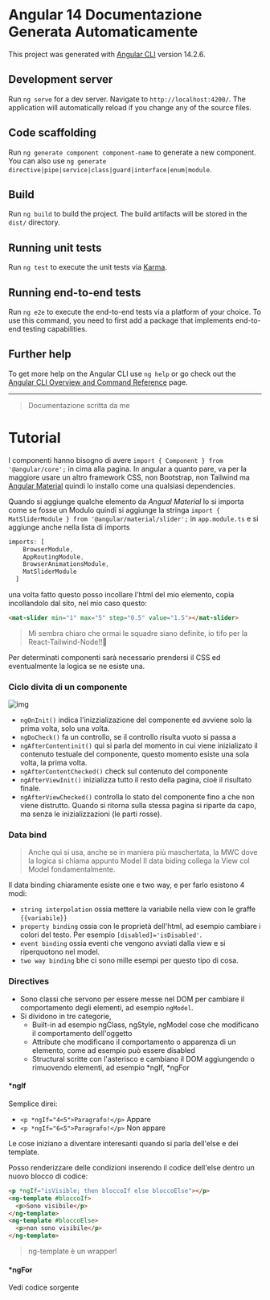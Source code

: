 # Angular 14 Documentazione Generata Automaticamente

This project was generated with [Angular CLI](https://github.com/angular/angular-cli) version 14.2.6.

## Development server

Run `ng serve` for a dev server. Navigate to `http://localhost:4200/`. The application will automatically reload if you change any of the source files.

## Code scaffolding

Run `ng generate component component-name` to generate a new component. You can also use `ng generate directive|pipe|service|class|guard|interface|enum|module`.

## Build

Run `ng build` to build the project. The build artifacts will be stored in the `dist/` directory.

## Running unit tests

Run `ng test` to execute the unit tests via [Karma](https://karma-runner.github.io).

## Running end-to-end tests

Run `ng e2e` to execute the end-to-end tests via a platform of your choice. To use this command, you need to first add a package that implements end-to-end testing capabilities.

## Further help

To get more help on the Angular CLI use `ng help` or go check out the [Angular CLI Overview and Command Reference](https://angular.io/cli) page.

<hr>

>Documentazione scritta da me

# Tutorial
I componenti hanno bisogno di avere `import { Component } from '@angular/core';` in cima alla pagina.
In angular a quanto pare, va per la maggiore usare un altro framework CSS, non Bootstrap, non Tailwind ma [Angular Material](https://material.angular.io/)
quindi lo installo come una qualsiasi dependencies.

Quando si aggiunge qualche elemento da _Angual Material_ lo si importa come se fosse un Modulo quindi si aggiunge la stringa `import { MatSliderModule } from '@angular/material/slider';` in `app.module.ts` e si aggiunge anche nella lista di imports
```ts
imports: [
    BrowserModule,
    AppRoutingModule,
    BrowserAnimationsModule,
    MatSliderModule
  ]
```
una volta fatto questo posso incollare l'html del mio elemento, copia incollandolo dal sito, nel mio caso questo:
```html
<mat-slider min="1" max="5" step="0.5" value="1.5"></mat-slider>
```
>Mi sembra chiaro che ormai le squadre siano definite, io tifo per la React-Tailwind-Node!!🍻

Per determinati componenti sarà necessario prendersi il CSS ed eventualmente la logica se ne esiste una.

### Ciclo divita di un componente
![img](https://i.ibb.co/9vvh4tL/Immagine-2022-10-13-154057.png)

- `ngOnInit()` indica l'inizzializazione del componente ed avviene solo la prima volta, solo una volta.
- `ngDoCheck()` fa un controllo, se il controllo risulta vuoto si passa a
- `ngAfterContentinit()` qui si parla del momento in cui viene inizializato il contenuto testuale del componente, questo momento esiste una sola volta, la prima volta.
- `ngAfterContentChecked()` check sul contenuto del componente
- `ngAfterViewInit()` inizializza tutto il resto della pagina, cioè il risultato finale.
- `ngAfterViewChecked()` controlla lo stato del componente fino a che non viene distrutto.
Quando si ritorna sulla stessa pagina si riparte da capo, ma senza le inizializzazioni (le parti rosse).

### Data bind

>Anche qui si usa, anche se in maniera più maschertata, la MWC dove la logica si chiama appunto Model
Il data biding collega la View col Model fondamentalmente.

Il data binding chiaramente esiste one e two way, e per farlo esistono 4 modi:
- `string interpolation` ossia mettere la variabile nella view con le graffe `{{variabile}}`
- `property binding` ossia con le proprietà dell'html, ad esempio cambiare i colori del testo. Per esempio `[disabled]='isDisabled'`.
- `event binding` ossia eventi che vengono avviati dalla view e si riperquotono nel model.
- `two way binding` bhe ci sono mille esempi per questo tipo di cosa.

### Directives
- Sono classi che servono per essere messe nel DOM per cambiare il comportamento degli elementi, ad esempio `ngModel`.
- Si dividono in tre categorie,
  - Built-in ad esempio ngClass, ngStyle, ngModel cose che modificano il comportamento dell'oggetto
  - Attribute che modificano il comportamento o apparenza di un elemento, come ad esempio può essere disabled
  - Structural scritte con l'asterisco e cambiano il DOM aggiungendo o rimuovendo elementi, ad esempio *ngIf, *ngFor

#### *ngIf
Semplice direi:
- `<p *ngIf="4<5">Paragrafo!</p>` Appare
- `<p *ngIf="6<5">Paragrafo!</p>` Non appare

Le cose iniziano a diventare interesanti quando si parla dell'else e dei template.

Posso renderizzare delle condizioni inserendo il codice dell'else dentro un nuovo blocco di codice:
```html
<p *ngIf="isVisible; then bloccoIf else bloccoElse"></p>
<ng-template #bloccoIf>
  <p>Sono visibile</p>
</ng-template>
<ng-template #bloccoElse>
  <p>non sono visibile</p>
</ng-template>
```
>ng-template è un wrapper!

#### *ngFor

Vedi codice sorgente
